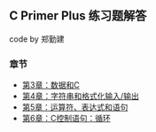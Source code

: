 C Primer Plus 练习题解答
---

code by 郑勤建

### 章节

- [第3章：数据和C](ch3/)
- [第4章：字符串和格式化输入/输出](ch4/)
- [第5章：运算符、表达式和语句](ch5/)
- [第6章：C控制语句：循环](ch6/)


